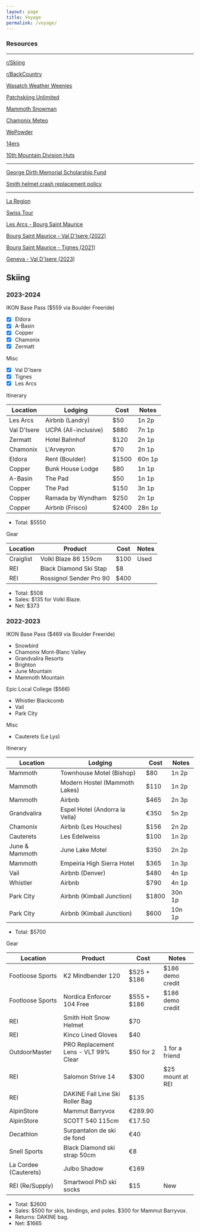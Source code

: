 ```yaml
---
layout: page
title: Voyage
permalink: /voyage/
---
```


### Resources

---

[r/Skiing](https://farside.link/libreddit/r/skiing)

[r/BackCountry](https://farside.link/libreddit/r/backcountry)

[Wasatch Weather Weenies](https://wasatchweatherweenies.blogspot.com/)

[Patchskiing Unlimited](https://patchskiing.net/)

[Mammoth Snowman](https://www.mammothsnowman.com/)

[Chamonix Meteo](https://chamonix-meteo.com/)

[WePowder](https://wepowder.com/en)

[14ers](https://www.14ers.com/)

[10th Mountain Division Huts](https://huts.org/)

---

[George Dirth Memorial Scholarship Fund](https://wwgd.systrap.net/George-Dirth-Memorial-Scholarship-Fund/)

[Smith helmet crash replacement policy](https://support.smithoptics.com/hc/en-us/articles/4403801633943-What-is-the-Smith-helmet-crash-replacement-policy-)

---

[La Region](https://www.hautetarentaise.fr/cms_viewFile.php?idtf=61531&path=Plan-reseau-lignes-bus-Savoie.pdf)

[Swiss Tour](https://www.swisstours-office.ch/EN/Uncategorized/Regular-Line/CT5301BT/easy-bus-transfers-regular-line-from-chamonix-to-geneva-from-7.-euro-544.html)

[Les Arcs - Bourg Saint Maurice](https://www.seelesarcs.com/files/187)

[Bourg Saint Maurice - Val D'Isere (2022)](https://api.snowcarbon.co.uk/storage/library/sc-media-29351ee322370f7f757359ff2ed9cebe-Bourg%20St%20Maurice%20to%20Val%20d'Isere%202022-23%20winter%20bus%20timetable%20-%20French.pdf)

[Bourg Saint Maurice - Tignes (2021)](https://www.tignes.net/uploads/media/default/0001/79/b35ef1e1c625fcad609a3a2f9e49bbda4cfb6e05.pdf)

[Geneva - Val D'Isere (2023)](https://savoie.transdev.com/wp-content/uploads/2021/11/navettes-aeroport-geneve-stations-ski-tarentaise.pdf)


## Skiing

### 2023-2024

IKON Base Pass ($559 via Boulder Freeride)
- [x] Eldora
- [x] A-Basin
- [x] Copper
- [x] Chamonix
- [x] Zermatt

Misc
- [x] Val D'Isere
- [x] Tignes
- [x] Les Arcs

Itinerary

| Location    | Lodging              | Cost  | Notes  |
| ----------- | -------------------- | ----- | ------ |
| Les Arcs    | Airbnb (Landry)      | $50   | 1n 2p  |
| Val D'Isere | UCPA (All-inclusive) | $880  | 7n 1p  |
| Zermatt     | Hotel Bahnhof        | $120  | 2n 1p  |
| Chamonix    | L'Arveyron           | $70   | 2n 1p  |
| Eldora      | Rent (Boulder)       | $1500 | 60n 1p |
| Copper      | Bunk House Lodge     | $80   | 1n 1p  |
| A-Basin     | The Pad              | $50   | 1n 1p  |
| Copper      | The Pad              | $150  | 3n 1p  |
| Copper      | Ramada by Wyndham    | $250  | 2n 1p  |
| Copper      | Airbnb (Frisco)      | $2400 | 28n 1p |

- Total: $5550

Gear

| Location  | Product                 | Cost | Notes |
| --------- | ----------------------- | ---- | ----- |
| Craiglist | Volkl Blaze 86 159cm    | $100 | Used  |
| REI       | Black Diamond Ski Stap  | $8   |       |
| REI       | Rossignol Sender Pro 90 | $400 |       |

- Total: $508
- Sales: $135 for Volkl Blaze.
- Net: $373

### 2022-2023

IKON Base Pass ($469 via Boulder Freeride)
- Snowbird
- Chamonix Mont-Blanc Valley
- Grandvalira Resorts
- Brighton
- June Mountain 
- Mammoth Mountain

Epic Local College ($566)
- Whistler Blackcomb
- Vail
- Park City

Misc
- Cauterets (Le Lys)

Itinerary

| Location       | Lodging                        | Cost  | Notes  |
| -------------- | ------------------------------ | ----- | ------ |
| Mammoth        | Townhouse Motel (Bishop)       | $80   | 1n 2p  |
| Mammoth        | Modern Hostel (Mammoth Lakes)  | $110  | 1n 2p  |
| Mammoth        | Airbnb                         | $465  | 2n 3p  |
| Grandvalira    | Espel Hotel (Andorra la Vella) | €350  | 5n 2p  |
| Chamonix       | Airbnb (Les Houches)           | $156  | 2n 2p  |
| Cauterets      | Les Edelweiss                  | $100  | 1n 2p  |
| June & Mammoth | June Lake Motel                | $350  | 2n 2p  |
| Mammoth        | Empeiria High Sierra Hotel     | $365  | 1n 3p  |
| Vail           | Airbnb (Denver)                | $480  | 4n 1p  |
| Whistler       | Airbnb                         | $790  | 4n 1p  |
| Park City      | Airbnb (Kimball Junction)      | $1800 | 30n 1p |
| Park City      | Airbnb (Kimball Junction)      | $600  | 10n 1p |

- Total: $5700

Gear

| Location              | Product                              | Cost        | Notes            |
| --------------------- | ------------------------------------ | ----------- | ---------------- |
| Footloose Sports      | K2 Mindbender 120                    | $525 + $186 | $186 demo credit |
| Footloose Sports      | Nordica Enforcer 104 Free            | $555 + $186 | $186 demo credit |
| REI                   | Smith Holt Snow Helmet               | $70         |                  |
| REI                   | Kinco Lined Gloves                   | $40         |                  |
| OutdoorMaster         | PRO Replacement Lens - VLT 99% Clear | $50 for 2   | 1 for a friend   |
| REI                   | Salomon Strive 14                    | $300        | $25 mount at REI |
| REI                   | DAKINE Fall Line Ski Roller Bag      | $135        |                  |
| AlpinStore            | Mammut Barryvox                      | €289.90     |                  |
| AlpinStore            | SCOTT 540 115cm                      | €17.50      |                  |
| Decathlon             | Surpantalon de ski de fond           | €40         |                  |
| Snell Sports          | Black Diamond ski strap 50cm         | €8          |                  |
| La Cordee (Cauterets) | Julbo Shadow                         | €169        |                  |
| REI (Re/Supply)       | Smartwool PhD ski socks              | $15         | New              |

- Total: $2600
- Sales: $500 for skis, bindings, and poles. $300 for Mammut Barryvox.
- Returns: DAKINE bag.
- Net: $1665
